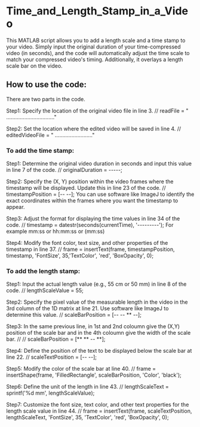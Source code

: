 # Time_and_Length_Stamp_in_a_Video
This MATLAB script allows you to add a length scale and a time stamp to your video. Simply input the original duration of your time-compressed video (in seconds), and the code will automatically adjust the time scale to match your compressed video's timing. Additionally, it overlays a length scale bar on the video.
## How to use the code:
There are two parts in the code. 

Step1: Specify the location of the original video file in line 3. // readFile = " ................................"

Step2: Set the location where the edited video will be saved in line 4. // editedVideoFile = " ........................."
### To add the time stamp:
Step1: Determine the original video duration in seconds and input this value in line 7 of the code.  // originalDuration = -----; 

Step2: Specify the (X, Y) position within the video frames where the timestamp will be displayed. Update this in line 23 of the code.  // timestampPosition = [-- --]; 
       You can use software like ImageJ to identify the exact coordinates within the frames where you want the timestamp to appear. 
       
Step3: Adjust the format for displaying the time values in line 34 of the code.  // timestamp = datestr(seconds(currentTime), '---------'); For example mm:ss or hh:mm:ss or (mm:ss) 

Step4: Modify the font color, text size, and other properties of the timestamp in line 37. // frame = insertText(frame, timestampPosition, timestamp, 'FontSize', 35,'TextColor', 'red', 'BoxOpacity', 0);

### To add the length stamp:
Step1: Input the actual length value (e.g., 55 cm or 50 mm) in line 8 of the code. // lengthScaleValue = 55;

Step2: Specify the pixel value of the measurable length in the video in the 3rd column of the 1D matrix at line 21. Use software like ImageJ to determine this value. // scaleBarPosition = [-- -- ** --];

Step3: In the same previous line, in 1st and 2nd coloumn give the (X,Y) position of the scale bar and in the 4th coloumn give the width of the scale bar. // // scaleBarPosition = [** ** -- **]; 

Step4: Define the position of the text to be displayed below the scale bar at line 22. // scaleTextPosition = [-- --];

Step5: Modify the color of the scale bar at line 40. // frame = insertShape(frame, 'FilledRectangle', scaleBarPosition, 'Color', 'black');

Step6: Define the unit of the length in line 43. // lengthScaleText = sprintf('%d mm', lengthScaleValue);

Step7: Customize the font size, text color, and other text properties for the length scale value in line 44. // frame = insertText(frame, scaleTextPosition, lengthScaleText, 'FontSize', 35, 'TextColor', 'red', 'BoxOpacity', 0);

